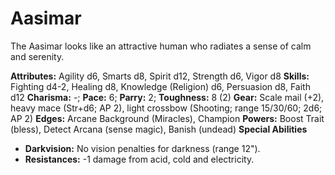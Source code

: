 # Aasimar

The Aasimar looks like an attractive human who radiates a sense of
calm and serenity.

**Attributes:** Agility d6, Smarts d8, Spirit d12, Strength d6, Vigor
d8
**Skills:** Fighting d4-2, Healing d8, Knowledge (Religion) d6,
Persuasion d8, Faith d12
**Charisma:** -; **Pace:** 6; **Parry:** 2; **Toughness:** 8 (2)
**Gear:** Scale mail (+2), heavy mace (Str+d6; AP 2), light crossbow
(Shooting; range 15/30/60; 2d6; AP 2)
**Edges:** Arcane Background (Miracles), Champion
**Powers:** Boost Trait (bless), Detect Arcana (sense magic), Banish
(undead)
**Special Abilities**

- **Darkvision:** No vision penalties for darkness (range 12").
- **Resistances:** -1 damage from acid, cold and electricity.
